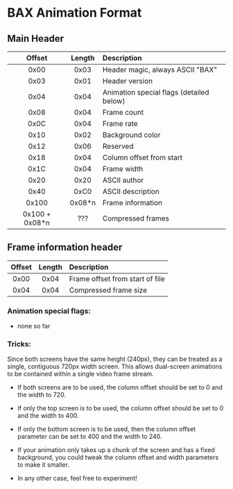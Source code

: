 # BAX Animation Format


## Main Header

| Offset         | Length | Description |
| :------------: | :----: | :---------- |
| 0x00           | 0x03   | Header magic, always ASCII "BAX" |
| 0x03           | 0x01   | Header version |
| 0x04           | 0x04   | Animation special flags (detailed below) |
| 0x08           | 0x04   | Frame count |
| 0x0C           | 0x04   | Frame rate  |
| 0x10           | 0x02   | Background color |
| 0x12           | 0x06   | Reserved |
| 0x18           | 0x04   | Column offset from start |
| 0x1C           | 0x04   | Frame width |
| 0x20           | 0x20   | ASCII author |
| 0x40           | 0xC0   | ASCII description |
| 0x100          | 0x08\*n | Frame information |
| 0x100 + 0x08\*n | ???    | Compressed frames |


## Frame information header

| Offset | Length | Description |
| :----: | :----: | :---------- |
| 0x00   | 0x04   | Frame offset from start of file |
| 0x04   | 0x04   | Compressed frame size |


### Animation special flags:

  - none so far



### Tricks:

Since both screens have the same height (240px), they can be treated as a single, contiguous 720px width screen.
This allows dual-screen animations to be contained within a single video frame stream.

  - If both screens are to be used, the column offset should be set to 0 and the width to 720.

  - If only the top screen is to be used, the column offset should be set to 0 and the width to 400.

  - If only the bottom screen is to be used, then the column offset parameter can be set to 400 and the width to 240.

  - If your animation only takes up a chunk of the screen and has a fixed background, you could tweak the column offset and width parameters to make it smaller.

  - In any other case, feel free to experiment!
